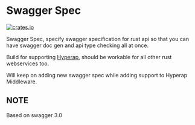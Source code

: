 # Swagger Spec
[![crates.io](http://meritbadge.herokuapp.com/swagger_spec)](https://crates.io/crates/swagger_spec)

Swagger Spec, specify swagger specification for rust api so that you can have swagger doc gen and api type checking all at once.

Build for supporting [Hyperap](https://github.com/nghenglim/hyperap), should be workable for all other rust webservices too.

Will keep on adding new swagger spec while adding support to Hyperap Middleware.

## NOTE
Based on swagger 3.0